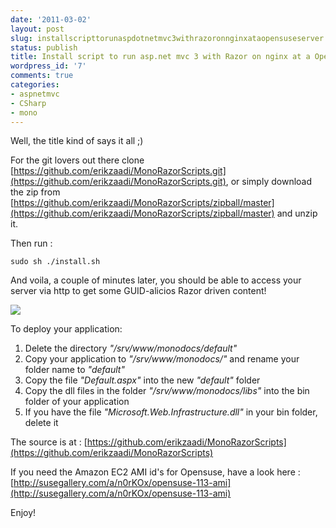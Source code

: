 ```yaml
---
date: '2011-03-02'
layout: post
slug: installscripttorunaspdotnetmvc3withrazoronnginxataopensuseserver
status: publish
title: Install script to run asp.net mvc 3 with Razor on nginx at a OpenSuse server
wordpress_id: '7'
comments: true
categories:
- aspnetmvc
- CSharp
- mono
---
```


Well, the title kind of says it all ;)

For the git lovers out there clone [https://github.com/erikzaadi/MonoRazorScripts.git](https://github.com/erikzaadi/MonoRazorScripts.git), or simply download the zip from [https://github.com/erikzaadi/MonoRazorScripts/zipball/master](https://github.com/erikzaadi/MonoRazorScripts/zipball/master) and unzip it.

Then run :

`sudo sh ./install.sh`

And voila, a couple of minutes later, you should be able to access your server via http to get some GUID-alicios Razor driven content!

![](/images//Image_thumb1.png)

To deploy your application:
  1. Delete the directory _"/srv/www/monodocs/default"_
  2. Copy your application to _"/srv/www/monodocs/"_ and rename your folder name to _"default"_
  3. Copy the file _"Default.aspx"_ into the new _"default"_ folder
  4. Copy the dll files in the folder _"/srv/www/monodocs/libs"_ into the bin folder of your application
  5. If you have the file _"Microsoft.Web.Infrastructure.dll"_ in your bin folder, delete it

The source is at : [https://github.com/erikzaadi/MonoRazorScripts](https://github.com/erikzaadi/MonoRazorScripts)

If you need the Amazon EC2 AMI id's for Opensuse, have a look here : [http://susegallery.com/a/n0rKOx/opensuse-113-ami](http://susegallery.com/a/n0rKOx/opensuse-113-ami)

Enjoy!

